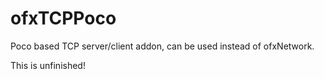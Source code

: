 ofxTCPPoco
==========

Poco based TCP server/client addon, can be used instead of ofxNetwork.

This is unfinished!